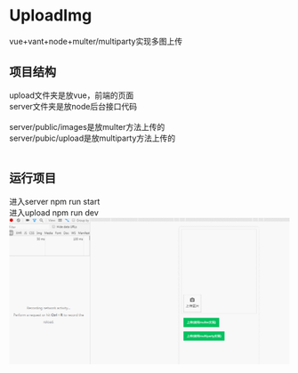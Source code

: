 # UploadImg
vue+vant+node+multer/multiparty实现多图上传
## 项目结构<br>
upload文件夹是放vue，前端的页面<br>
server文件夹是放node后台接口代码<br><br>
server/public/images是放multer方法上传的<br>
server/pubic/upload是放multiparty方法上传的<br><br>
## 运行项目<br>
进入server npm run start<br>
进入upload npm run dev<br>
![效果演示](https://github.com/pig-L/uploader/blob/master/GIF.gif)
